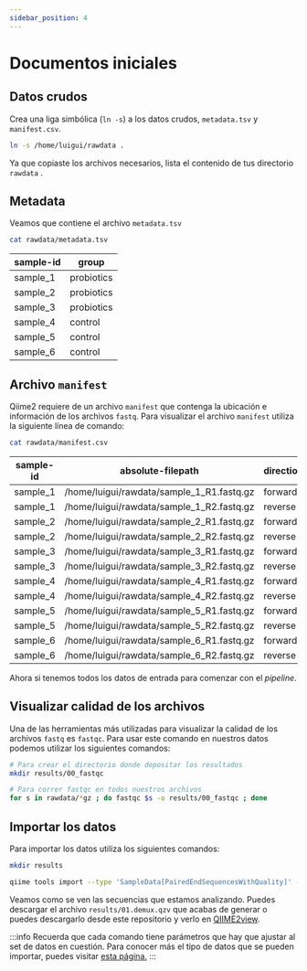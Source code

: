 ```yaml
---
sidebar_position: 4
---
```


# Documentos iniciales

## Datos crudos
Crea una liga simbólica (`ln -s`) a los datos crudos, `metadata.tsv` y `manifest.csv`.

```bash
ln -s /home/luigui/rawdata . 
```

Ya que copiaste los archivos necesarios, lista el contenido de tus directorio `rawdata` .

## Metadata
Veamos que contiene el archivo `metadata.tsv`

```bash
cat rawdata/metadata.tsv
```

| sample-id | group      |
| --------- | ---------- |
| sample_1  | probiotics |
| sample_2  | probiotics |
| sample_3  | probiotics |
| sample_4  | control    |
| sample_5  | control    |
| sample_6  | control    |

## Archivo `manifest`
Qiime2 requiere de un archivo `manifest` que contenga la ubicación e información de los archivos `fastq`. Para visualizar el archivo `manifest` utiliza la siguiente línea de comando:

```bash
cat rawdata/manifest.csv
```

| sample-id | absolute-filepath                         | direction |
| --------- | ----------------------------------------- | --------- |
| sample_1  | /home/luigui/rawdata/sample_1_R1.fastq.gz | forward   |
| sample_1  | /home/luigui/rawdata/sample_1_R2.fastq.gz | reverse   |
| sample_2  | /home/luigui/rawdata/sample_2_R1.fastq.gz | forward   |
| sample_2  | /home/luigui/rawdata/sample_2_R2.fastq.gz | reverse   |
| sample_3  | /home/luigui/rawdata/sample_3_R1.fastq.gz | forward   |
| sample_3  | /home/luigui/rawdata/sample_3_R2.fastq.gz | reverse   |
| sample_4  | /home/luigui/rawdata/sample_4_R1.fastq.gz | forward   |
| sample_4  | /home/luigui/rawdata/sample_4_R2.fastq.gz | reverse   |
| sample_5  | /home/luigui/rawdata/sample_5_R1.fastq.gz | forward   |
| sample_5  | /home/luigui/rawdata/sample_5_R2.fastq.gz | reverse   |
| sample_6  | /home/luigui/rawdata/sample_6_R1.fastq.gz | forward   |
| sample_6  | /home/luigui/rawdata/sample_6_R2.fastq.gz | reverse   |

Ahora si tenemos todos los datos de entrada para comenzar con el *pipeline*.

## Visualizar calidad de los archivos
Una de las herramientas más utilizadas para visualizar la calidad de los archivos `fastq` es `fastqc`. Para usar este comando en nuestros datos podemos utilizar los siguientes comandos:

```bash
# Para crear el directorio donde depositar los resultados
mkdir results/00_fastqc

# Para correr fastqc en todos nuestros archivos
for s in rawdata/*gz ; do fastqc $s -o results/00_fastqc ; done
```

## Importar los datos
Para importar los datos utiliza los siguientes comandos:

```bash
mkdir results

qiime tools import --type 'SampleData[PairedEndSequencesWithQuality]' --input-format 'PairedEndFastqManifestPhred33' --input-path rawdata/manifest.csv  --output-path results/01_demux.qza 
```

Veamos como se ven las secuencias que estamos analizando. Puedes descargar el archivo `results/01.demux.qzv` que acabas de generar o puedes descargarlo desde este repositorio y verlo en [QIIME2view](https://view.qiime2.org/).

:::info
Recuerda que cada comando tiene parámetros que hay que ajustar al set de datos en cuestión. Para conocer más el tipo de datos que se pueden importar, puedes visitar [esta página.](https://docs.qiime2.org/2023.7/tutorials/importing/)
:::